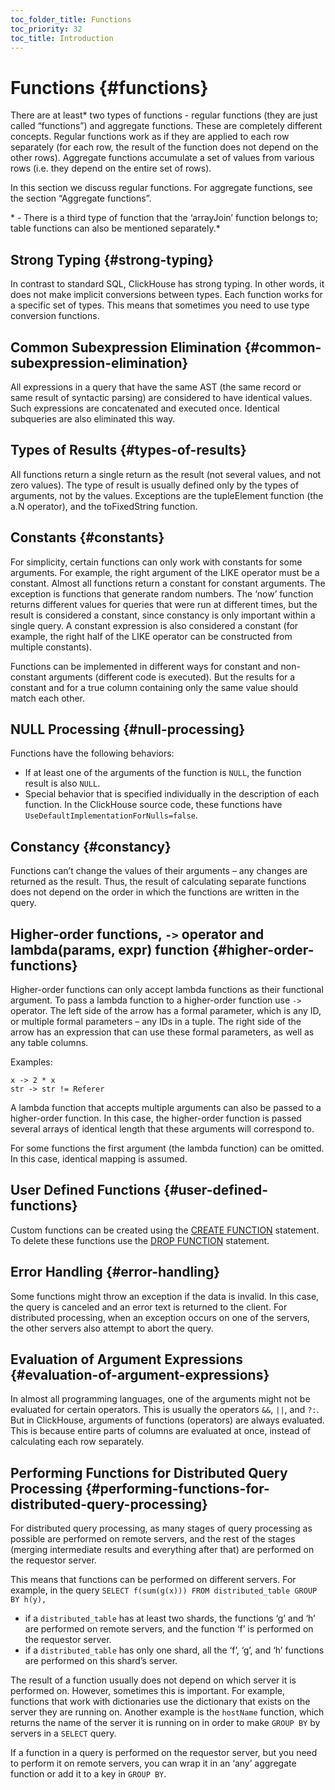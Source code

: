 ```yaml
---
toc_folder_title: Functions
toc_priority: 32
toc_title: Introduction
---
```


# Functions {#functions}

There are at least\* two types of functions - regular functions (they are just called “functions”) and aggregate functions. These are completely different concepts. Regular functions work as if they are applied to each row separately (for each row, the result of the function does not depend on the other rows). Aggregate functions accumulate a set of values from various rows (i.e. they depend on the entire set of rows).

In this section we discuss regular functions. For aggregate functions, see the section “Aggregate functions”.

\* - There is a third type of function that the ‘arrayJoin’ function belongs to; table functions can also be mentioned separately.\*

## Strong Typing {#strong-typing}

In contrast to standard SQL, ClickHouse has strong typing. In other words, it does not make implicit conversions between types. Each function works for a specific set of types. This means that sometimes you need to use type conversion functions.

## Common Subexpression Elimination {#common-subexpression-elimination}

All expressions in a query that have the same AST (the same record or same result of syntactic parsing) are considered to have identical values. Such expressions are concatenated and executed once. Identical subqueries are also eliminated this way.

## Types of Results {#types-of-results}

All functions return a single return as the result (not several values, and not zero values). The type of result is usually defined only by the types of arguments, not by the values. Exceptions are the tupleElement function (the a.N operator), and the toFixedString function.

## Constants {#constants}

For simplicity, certain functions can only work with constants for some arguments. For example, the right argument of the LIKE operator must be a constant.
Almost all functions return a constant for constant arguments. The exception is functions that generate random numbers.
The ‘now’ function returns different values for queries that were run at different times, but the result is considered a constant, since constancy is only important within a single query.
A constant expression is also considered a constant (for example, the right half of the LIKE operator can be constructed from multiple constants).

Functions can be implemented in different ways for constant and non-constant arguments (different code is executed). But the results for a constant and for a true column containing only the same value should match each other.

## NULL Processing {#null-processing}

Functions have the following behaviors:

-   If at least one of the arguments of the function is `NULL`, the function result is also `NULL`.
-   Special behavior that is specified individually in the description of each function. In the ClickHouse source code, these functions have `UseDefaultImplementationForNulls=false`.

## Constancy {#constancy}

Functions can’t change the values of their arguments – any changes are returned as the result. Thus, the result of calculating separate functions does not depend on the order in which the functions are written in the query.

## Higher-order functions, `->` operator and lambda(params, expr) function {#higher-order-functions}

Higher-order functions can only accept lambda functions as their functional argument. To pass a lambda function to a higher-order function use `->` operator. The left side of the arrow has a formal parameter, which is any ID, or multiple formal parameters – any IDs in a tuple. The right side of the arrow has an expression that can use these formal parameters, as well as any table columns.

Examples:

```
x -> 2 * x
str -> str != Referer
```

A lambda function that accepts multiple arguments can also be passed to a higher-order function. In this case, the higher-order function is passed several arrays of identical length that these arguments will correspond to.

For some functions the first argument (the lambda function) can be omitted. In this case, identical mapping is assumed.

## User Defined Functions {#user-defined-functions}

Custom functions can be created using the [CREATE FUNCTION](../statements/create/function.md) statement. To delete these functions use the [DROP FUNCTION](../statements/drop.md#drop-function) statement.

## Error Handling {#error-handling}

Some functions might throw an exception if the data is invalid. In this case, the query is canceled and an error text is returned to the client. For distributed processing, when an exception occurs on one of the servers, the other servers also attempt to abort the query.

## Evaluation of Argument Expressions {#evaluation-of-argument-expressions}

In almost all programming languages, one of the arguments might not be evaluated for certain operators. This is usually the operators `&&`, `||`, and `?:`.
But in ClickHouse, arguments of functions (operators) are always evaluated. This is because entire parts of columns are evaluated at once, instead of calculating each row separately.

## Performing Functions for Distributed Query Processing {#performing-functions-for-distributed-query-processing}

For distributed query processing, as many stages of query processing as possible are performed on remote servers, and the rest of the stages (merging intermediate results and everything after that) are performed on the requestor server.

This means that functions can be performed on different servers.
For example, in the query `SELECT f(sum(g(x))) FROM distributed_table GROUP BY h(y),`

-   if a `distributed_table` has at least two shards, the functions ‘g’ and ‘h’ are performed on remote servers, and the function ‘f’ is performed on the requestor server.
-   if a `distributed_table` has only one shard, all the ‘f’, ‘g’, and ‘h’ functions are performed on this shard’s server.

The result of a function usually does not depend on which server it is performed on. However, sometimes this is important.
For example, functions that work with dictionaries use the dictionary that exists on the server they are running on.
Another example is the `hostName` function, which returns the name of the server it is running on in order to make `GROUP BY` by servers in a `SELECT` query.

If a function in a query is performed on the requestor server, but you need to perform it on remote servers, you can wrap it in an ‘any’ aggregate function or add it to a key in `GROUP BY`.


